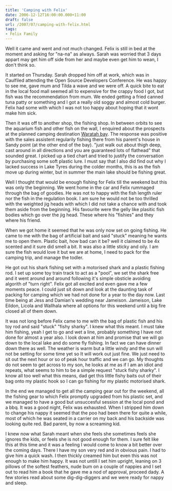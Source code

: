 ```yaml
---
title: 'Camping with Felix'
date: 2006-12-12T16:00:00.000+11:00
draft: false
url: /2007/07/camping-with-felix.html
tags: 
- Felix Family
---
```


Well it came and went and not much changed. Felix is still in bed at the moment and asking for "na-na" as always. Sarah was worried that 3 days appart may get him off side from her and maybe even get him to wean, I don't think so.

  

It started on Thursday. Sarah dropped him off at work, which was in Caulfiled attending the Open Source Developers Conference. He was happy to see me, gave mum and Tilda a wave and we were off. A quick bite to eat in the local food mall seemed all to expensive for the crappy food I got, but fish was the recommendation from mum. We ended getting a fried canned tuna patty or something and I got a really old soggy and almost cold burger. Felix had some with which I was not too happy about hoping that it wont make him sick.

  

Then it was off to another shop, the fishing shop. In between orbits to see the aquarium fish and other fish on the wall, I enquired about the prospects at the planned camping destination [Waratah bay](http://waratahbaycp.com.au/ "http://waratahbaycp.com.au/"). The response was positive with the sales assistent regularily fishing there from his parent's house in Sandy point (at the other end of the bay). "just walk out about thigh deep, cast around in all directions and you are guaranteed lots of flathead" that sounded great. I picked up a tied chart and tried to justify the conversation by purchasing some soft plastic lure. I must say that I also did find out why I lacked success in Lake Tyres during the colder months, this is as the fish move up during winter, but in summer the main lake should be fishing great.

  

Well I thought that would be enough fishing for Felix till the weekend but this was only the beginning. We went home in the car and Felix rummaged through the bag of goodies. He was not to happy with the fish length ruler nor the fish in the regulation book. I am sure he would not be too thrilled with the weighted jig heads with which I did not take a chance with and took them aside from the beginning. His favourite were the gelly like plasitic fish bodies which go over the jig head. These where his "fishies" and they where his friend.

  

When we got home it seemed that he was only now set on going fishing. He came to me with the bag of artificial bait and said "stuck" meaning he wants me to open them. Plastic bait, how bad can it be? well it claimed to be 4x scented and it sure did smell a bit. It was also a little sticky and oily. I am sure the fish would love it but we are at home, I need to pack for the camping trip, and manage the todler.

  

He got out his shark fishing set with a motorised shark and a plastic fishing rod. I set up some toy train track to act as a "pool", we set the shark free and it went around and around following it's simple obsticle avoiding algorith of "turn right". Felix got all excited and even gave me a few moments peace. I could just sit down and look at the daunting task of packing for camping which we had not done for a year to the day now. Last time being at Jess and Damian's wedding near Jameison. Jameison, Lake Eildon, Licola and Wallhala where all options for this weekend until a big fire closed all of them down.

  

It was not long before Felix came to me with the bag of plastic fish and his toy rod and said "stuck" "fishy sharky". I knew what this meant. I must take him fishing, yeah I get to go and wet a line, probably something I have not done for almost a year also. I look down at him and promise that we will go down to the local lake and do some fly fishing. In fact we can have dinner down there as well. The weather is warm but a little windy and the sun will not be setting for some time yet so It will work out just fine. We just need to sit out the next hour or so of peak hour traffic and we can go. My thoughts do not seem to get across to my son, he looks at me as if I am an idiot and repeats, what seems to him to be a simple request "stuck fishy sharky". I know all too well what this means, dad get this little fishy baits out of their bag onto my plastic hook so I can go fishing for my plastic motorised shark.

  

In the end we managed to get all the camping gear out for the weekend, all the fishing gear to which Felix promptly upgraded from his plastic set, and we managed to have a good but unsuccesful session at the local pond and a bbq. It was a good night, Felix was exhausted. When I stripped him down to change his nappy it seemed that the poo had been there for quite a while, most of which he was seated in a carrier on my back and his backside was looking quite red. Bad parent, by now a screaming kid.

  

I knew now what Sarah meant when she feels she sometimes feels she ignores the kids, or feels she is not good enough for them. I sure felt like this at this time and it was a feeling I would come to know a bit better over the coming days. There I have my son very red and in obvious pain. I had to give him a quick wash. I then thickly creamed him but even this was not enough to make him happy. It was not untill I set him upright, leaning on 3 pillows of the softest feathers, nude bum on a couple of nappies and I set out to read him a book that he gave me a nod of approval, proceed dady. A few stories read about some dig-dig-diggers and we were ready for nappy and sleep.